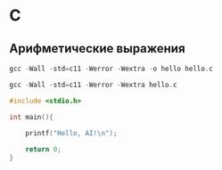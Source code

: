 # C

## Арифметические выражения
```c
gcc -Wall -std=c11 -Werror -Wextra -o hello hello.c
```

```c
gcc -Wall -std=c11 -Werror -Wextra hello.c
```


```c
#include <stdio.h>

int main(){

    printf("Hello, AI!\n");
    
    return 0;
}

```
